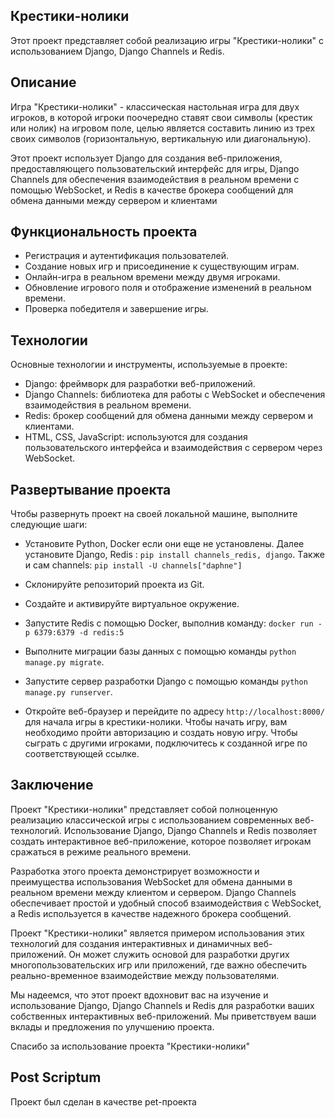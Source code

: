 ## Крестики-нолики
Этот проект представляет собой реализацию игры "Крестики-нолики" с использованием Django, Django Channels и Redis.
## Описание
Игра "Крестики-нолики" - классическая настольная игра для двух игроков, в которой игроки поочередно ставят свои символы (крестик или нолик) на игровом поле, целью является составить линию из трех своих символов (горизонтальную, вертикальную или диагональную).

Этот проект использует Django для создания веб-приложения, предоставляющего пользовательский интерфейс для игры, Django Channels для обеспечения взаимодействия в реальном времени с помощью WebSocket, и Redis в качестве брокера сообщений для обмена данными между сервером и клиентами
## Функциональность проекта
- Регистрация и аутентификация пользователей.
- Создание новых игр и присоединение к существующим играм.
- Онлайн-игра в реальном времени между двумя игроками.
- Обновление игрового поля и отображение изменений в реальном времени.
- Проверка победителя и завершение игры.
## Технологии
Основные технологии и инструменты, используемые в проекте:

- Django: фреймворк для разработки веб-приложений.
- Django Channels: библиотека для работы с WebSocket и обеспечения взаимодействия в реальном времени.
- Redis: брокер сообщений для обмена данными между сервером и клиентами.
- HTML, CSS, JavaScript: используются для создания пользовательского интерфейса и взаимодействия с сервером через WebSocket.

## Развертывание проекта
Чтобы развернуть проект на своей локальной машине, выполните следующие шаги:

- Установите Python, Docker если они еще не установлены. Далее установите Django, Redis : `pip install channels_redis, django`. Tакже и сам channels: `pip install -U channels["daphne"]`

- Склонируйте репозиторий проекта из Git.

- Создайте и активируйте виртуальное окружение.

- Запустите Redis с помощью Docker, выполнив команду: `docker run -p 6379:6379 -d redis:5`

- Выполните миграции базы данных с помощью команды `python manage.py migrate`.

- Запустите сервер разработки Django с помощью команды `python manage.py runserver`.

- Откройте веб-браузер и перейдите по адресу `http://localhost:8000/` для начала игры в крестики-нолики. Чтобы начать игру, вам необходимо пройти авторизацию и создать новую игру. Чтобы сыграть с другими игроками, подключитесь к созданной игре по соответствующей ссылке.

## Заключение

Проект "Крестики-нолики" представляет собой полноценную реализацию классической игры с использованием современных веб-технологий. Использование Django, Django Channels и Redis позволяет создать интерактивное веб-приложение, которое позволяет игрокам сражаться в режиме реального времени.

Разработка этого проекта демонстрирует возможности и преимущества использования WebSocket для обмена данными в реальном времени между клиентом и сервером. Django Channels обеспечивает простой и удобный способ взаимодействия с WebSocket, а Redis используется в качестве надежного брокера сообщений.

Проект "Крестики-нолики" является примером использования этих технологий для создания интерактивных и динамичных веб-приложений. Он может служить основой для разработки других многопользовательских игр или приложений, где важно обеспечить реально-временное взаимодействие между пользователями.

Мы надеемся, что этот проект вдохновит вас на изучение и использование Django, Django Channels и Redis для разработки ваших собственных интерактивных веб-приложений. Мы приветствуем ваши вклады и предложения по улучшению проекта.

Спасибо за использование проекта "Крестики-нолики"
## Post Scriptum
Проект был сделан в качестве pet-проекта
